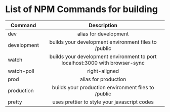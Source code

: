 # List of NPM Commands for building

| Command     |                                 Description                                  |
| ----------- | :--------------------------------------------------------------------------: |
| dev         |                            alias for development                             |
| development |             builds your development environment files to /public             |
| watch       | builds your development environment to port localhost:3000 with browser-sync |
| watch-poll  |                                right-aligned                                 |
| prod        |                             alias for production                             |
| production  |             builds your production environment files to /public              |
| pretty      |                 uses prettier to style your javascript codes                 |
